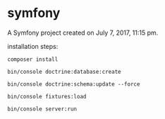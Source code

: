 symfony
=======

A Symfony project created on July 7, 2017, 11:15 pm.


installation steps:

`composer install`

`bin/console doctrine:database:create`

`bin/console doctrine:schema:update --force`

`bin/console fixtures:load`

`bin/console server:run`




